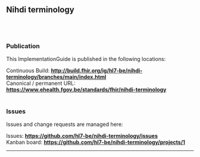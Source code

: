 Nihdi terminology
---

<br> </br>
###
### Publication
This ImplementationGuide is published in the following locations:

Continuous Build: __http://build.fhir.org/ig/hl7-be/nihdi-terminology/branches/main/index.html__  
Canonical / permanent URL: __https://www.ehealth.fgov.be/standards/fhir/nihdi-terminology__
<br> </br>

### Issues
Issues and change requests are managed here:  

Issues:  __https://github.com/hl7-be/nihdi-terminology/issues__  
Kanban board:  __https://github.com/hl7-be/nihdi-terminology/projects/1__  



---
